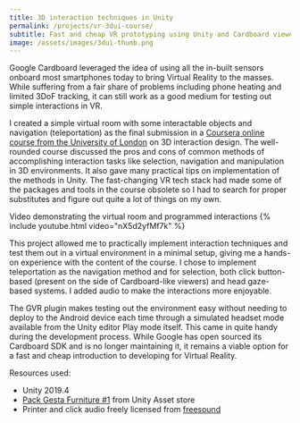 ```yaml
---
title: 3D interaction techniques in Unity
permalink: /projects/vr-3dui-course/
subtitle: Fast and cheap VR prototyping using Unity and Cardboard viewers
image: /assets/images/3dui-thumb.png
---
```


Google Cardboard leveraged the idea of using all the in-built sensors onboard most smartphones today to bring Virtual Reality to the masses. While suffering from a fair share of problems including phone heating and limited 3DoF tracking, it can still work as a good medium for testing out simple interactions in VR.

I created a simple virtual room with some interactable objects and navigation (teleportation) as the final submission in a [Coursera online course from the University of London][course] on 3D interaction design. The well-rounded course discussed the pros and cons of common methods of accomplishing interaction tasks like selection, navigation and manipulation in 3D environments. It also gave many practical tips on implementation of the methods in Unity. The fast-changing VR tech stack had made some of the packages and tools in the course obsolete so I had to search for proper substitutes and figure out quite a lot of things on my own.

Video demonstrating the virtual room and programmed interactions
{% include youtube.html video="nX5d2yfMf7k" %}

This project allowed me to practically implement interaction techniques and test them out in a virtual environment in a minimal setup, giving me a hands-on experience with the content of the course. I chose to implement teleportation as the navigation method and for selection, both click button-based (present on the side of Cardboard-like viewers) and head gaze-based systems. I added audio to make the interactions more enjoyable.

The GVR plugin makes testing out the environment easy without needing to deploy to the Android device each time through a simulated headset mode available from the Unity editor Play mode itself. This came in quite handy during the development process. While Google has open sourced its Cardboard SDK and is no longer maintaining it, it remains a viable option for a fast and cheap introduction to developing for Virtual Reality.

Resources used:
* Unity 2019.4
* [Pack Gesta Furniture #1][asset] from Unity Asset store
* Printer and click audio freely licensed from [freesound](https://freesound.org/)


[course]: https://www.coursera.org/learn/3d-interaction-design-virtual-reality
[asset]: https://assetstore.unity.com/packages/3d/props/furniture/pack-gesta-furniture-1-28237
